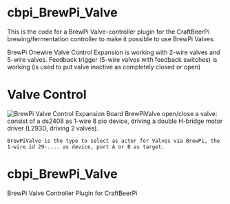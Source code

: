 # cbpi_BrewPi_Valve

This is the code for a BrewPi Valve-controller plugin for the CraftBeerPi brewing/fermentation controller to make it possible to use BrewPi Valves.

BrewPi Onewire Valve Control Expansion is working with 2-wire valves and 5-wire valves. Feedback trigger (5-wire valves with feedback switches) is working (is used to put valve inactive as completely closed or open)

# Valve Control
![BrewPi Valve Control Expansion Board](https://store.brewpi.com/media/catalog/product/cache/1/image/9df78eab33525d08d6e5fb8d27136e95/b/r/brewpi_onewire_valve_expansion_board_1.jpg)
BrewPiValve open/close a valve: consist of a ds2408 as 1-wire 8 pio device, driving a double H-bridge motor driver (L293D, driving 2 valves).


    BrewPiValve is the type to select as actor for Valves via BrewPi, the 1-wire id 29-.... as device, port A or B as target.


# cbpi_BrewPi_Valve
BrewPi Valve Controller Plugin for CraftBeerPi
